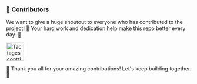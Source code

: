 ### 🌟 Contributors

We want to give a huge shoutout to everyone who has contributed to the project! 🙌 Your hard work and dedication help
make this repo better every day. 💪

<a href="https://github.com/RohanDevOps/Tactages/graphs/contributors">
  <img alt="Tactages contributors" height='48' src="https://contrib.rocks/image?repo=RohanDevOps/Tactages&columns=24" />
</a>

🎉 Thank you all for your amazing contributions! Let's keep building together. 🚀
